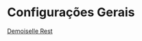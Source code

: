 # Configurações Gerais

[Demoiselle Rest](https://demoiselle.gitbooks.io/documentacao-jee/content/rest-properties.html)

